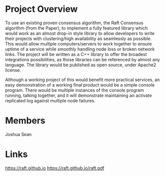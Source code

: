 # Project Overview

To use an existing proven consensus algorithm, the Raft Consensus algorithm (from the Paper), to implement a fully featured library which would work as an almost drop-in style library to allow developers to write their projects with clustering/high availability as seamlessly as possible. This would allow multiple computers/servers to work together to ensure uptime of a service while smoothly handling node loss or broken network links. The project will be written as a C++ library to offer the broadest integrations possibilities, as those libraries can be referenced by almost any language. The library would be published as open source, under Apache2 license.

Although a working project of this would benefit more practical services, an easy demonstration of a working final product would be a simple console program. There would be multiple instances of the console program running, talking together, and it will demonstrate maintaining an activate replicated log against multiple node failures.


# Members

Joshua
Sean

# Links
https://raft.github.io
https://raft.github.io/raft.pdf